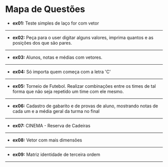 # Mapa de Questões

- **ex01:** Teste simples de laço for com vetor
---
- **ex02:** Peça para o user digitar alguns valores, imprima quantos e as posições
  dos que são pares.
---
- **ex03:** Alunos, notas e médias com vetores.
---
- **ex04:** Só importa quem começa com a letra 'C'
---
- **ex05:** Torneio de Futebol. Realizar combinações entre os times de tal forma que
  não seja repetido um time com ele mesmo.
---
- **ex06:** Cadastro de gabarito e de provas de aluno, mostrando notas de cada um e a média geral da turma no final
----
- **ex07:** CINEMA - Reserva de Cadeiras
---
- **ex08:** Vetor com mais dimensões
---
- **ex09:** Matriz identidade de terceira ordem
---
